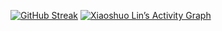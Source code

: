 [![GitHub Streak](https://streak-stats.demolab.com?user=Xiaoshuo-Lin&theme=dark-minimalist)](https://github.com/Xiaoshuo-Lin/xiaoshuo-lin.github.io)
[![Xiaoshuo Lin’s Activity Graph](https://github-readme-activity-graph.vercel.app/graph/?username=Xiaoshuo-Lin&bg_color=1F222E&color=F8D866&line=F85D7F&point=FFFFFF&hide_border=true)](https://xiaoshuo-lin.github.io/)
